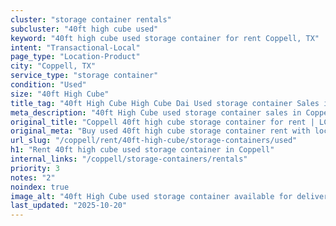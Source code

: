 ```yaml
---
cluster: "storage container rentals"
subcluster: "40ft high cube used"
keyword: "40ft high cube used storage container for rent Coppell, TX"
intent: "Transactional-Local"
page_type: "Location-Product"
city: "Coppell, TX"
service_type: "storage container"
condition: "Used"
size: "40ft High Cube"
title_tag: "40ft High Cube High Cube Dai Used storage container Sales in Coppell | LC Container"
meta_description: "40ft High Cube used storage container sales in Coppell. High cube containers with extra height. Fast delivery, competitive pricing. Serving storage containers area. Quote ID: 7CA. Call (214) 524-4168 for your free quote today."
original_title: "Coppell 40ft high cube storage container for rent | LC"
original_meta: "Buy used 40ft high cube storage container rent with local delivery in Coppell, TX. LC Container — local Since 2003. Request a fast quote today."
url_slug: "/coppell/rent/40ft-high-cube/storage-containers/used"
h1: "Rent 40ft high cube used storage container in Coppell"
internal_links: "/coppell/storage-containers/rentals"
priority: 3
notes: "2"
noindex: true
image_alt: "40ft High Cube used storage container available for delivery in Coppell"
last_updated: "2025-10-20"
---
```


<!-- TODO: Add unique city/inventory copy, images, and internal links here. -->
